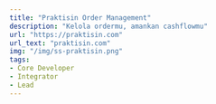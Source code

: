 ```yaml
---
title: "Praktisin Order Management"
description: "Kelola ordermu, amankan cashflowmu"
url: "https://praktisin.com"
url_text: "praktisin.com"
img: "/img/ss-praktisin.png"
tags:
- Core Developer
- Integrator
- Lead
---
```

